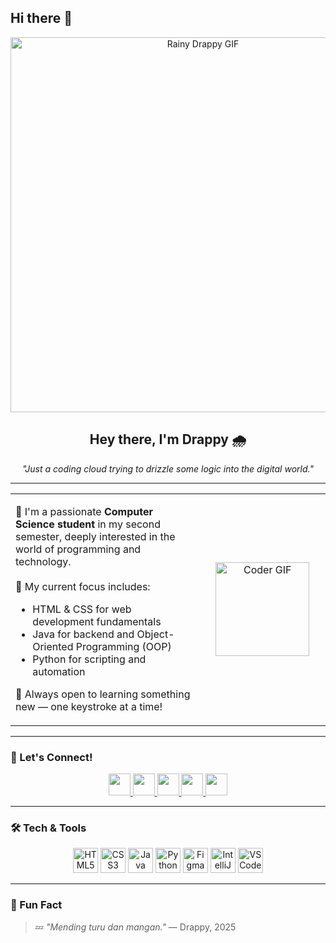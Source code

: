 ## Hi there 👋
<p align="center">
  <img src="https://i.gifer.com/3BBS.gif" width="600" alt="Rainy Drappy GIF" />
</p>

<h2 align="center">Hey there, I'm <strong>Drappy</strong> 🌧</h2>

<p align="center">
  <em>"Just a coding cloud trying to drizzle some logic into the digital world."</em>
</p>

---

<table>
  <tr>
    <td align="left" width="60%">
      <p>
          🚀 I'm a passionate <strong>Computer Science student</strong> in my second semester, deeply interested in the world of programming and technology.<br><br>
        🎯 My current focus includes:
        <ul>
          <li>HTML & CSS for web development fundamentals</li>
          <li>Java for backend and Object-Oriented Programming (OOP)</li>
          <li>Python for scripting and automation</li>
        </ul>
        🌱 Always open to learning something new — one keystroke at a time!
      </p>
    </td>
    <td align="center" width="40%">
      <img src="https://media.giphy.com/media/v1.Y2lkPTc5MGI3NjExbHo5M3lzaGhtYzJoemRiOTFuODE4NmFoZDI2ZXpiampzamY5NmFkayZlcD12MV9naWZzX3NlYXJjaCZjdD1n/3o6ZsZwsU65E0qcok8/giphy.gif" width="150" alt="Coder GIF" />
    </td>
  </tr>
</table>

---

### 🔗 Let's Connect!
<div align="center">
  <a href="https://www.youtube.com/@ekaverarina9999" target="_blank">
    <img src="https://img.shields.io/static/v1?message=YouTube&logo=youtube&label=&color=FF0000&logoColor=white&style=for-the-badge" height="35" />
  </a>
  <a href="https://www.instagram.com/draapy_/" target="_blank">
    <img src="https://img.shields.io/static/v1?message=Instagram&logo=instagram&label=&color=E4405F&logoColor=white&style=for-the-badge" height="35" />
  </a>
  <a href="https://www.linkedin.com/in/rizma-indra-pramudya-a1763428a/" target="_blank">
    <img src="https://img.shields.io/static/v1?message=LinkedIn&logo=linkedin&label=&color=0077B5&logoColor=white&style=for-the-badge" height="35" />
  </a>
  <a href="https://www.facebook.com/rizmaindra.pramudya" target="_blank">
    <img src="https://img.shields.io/static/v1?message=Facebook&logo=facebook&label=&color=1877F2&logoColor=white&style=for-the-badge" height="35" />
  </a>
  <a href="mailto:rizmaindra455@gmail.com">
    <img src="https://img.shields.io/static/v1?message=Gmail&logo=gmail&label=&color=D14836&logoColor=white&style=for-the-badge" height="35" />
  </a>
</div>

---

### 🛠️ Tech & Tools
<p align="center">
  <img src="https://cdn.jsdelivr.net/gh/devicons/devicon/icons/html5/html5-original.svg" height="40" alt="HTML5" />
  <img src="https://cdn.jsdelivr.net/gh/devicons/devicon/icons/css3/css3-original.svg" height="40" alt="CSS3" />
  <img src="https://cdn.jsdelivr.net/gh/devicons/devicon/icons/java/java-original.svg" height="40" alt="Java" />
  <img src="https://cdn.jsdelivr.net/gh/devicons/devicon/icons/python/python-original.svg" height="40" alt="Python" />
  <img src="https://cdn.jsdelivr.net/gh/devicons/devicon/icons/figma/figma-original.svg" height="40" alt="Figma" />
  <img src="https://cdn.jsdelivr.net/gh/devicons/devicon/icons/intellij/intellij-original.svg" height="40" alt="IntelliJ IDEA" />
  <img src="https://cdn.jsdelivr.net/gh/devicons/devicon/icons/vscode/vscode-original.svg" height="40" alt="VSCode" />

</p>

---

### 📌 Fun Fact
> 💤 *"Mending turu dan mangan."* — Drappy, 2025


<!--
**Drappy-cat/Drappy-cat** is a ✨ _special_ ✨ repository because its `README.md` (this file) appears on your GitHub profile.

Here are some ideas to get you started:

- 🔭 I’m currently working on ...
- 🌱 I’m currently learning ...
- 👯 I’m looking to collaborate on ...
- 🤔 I’m looking for help with ...
- 💬 Ask me about ...
- 📫 How to reach me: ...
- 😄 Pronouns: ...
- ⚡ Fun fact: ...
-->
